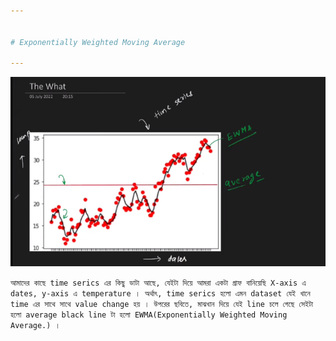 ```yaml
---


# Exponentially Weighted Moving Average

---
```



![Alt text](image-165.png)

`আমাদের কাছে time serics এর কিছু ডাটা আছে, যেইটা দিয়ে আমরা একটা গ্রাফ বানিয়েছি X-axis এ dates, y-axis এ temperature । অর্থাৎ, time serics হলো এমন dataset যেই খানে  time এর সাথে সাথে value change হয় । উপরের ছবিতে, মাঝখান দিয়ে যেই line চলে গেছে সেইটা হলো average black line টা হলো EWMA(Exponentially Weighted Moving Average.) । `

